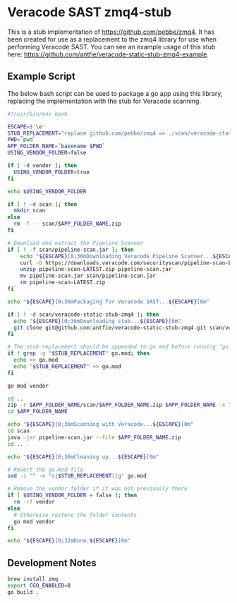 # Veracode SAST zmq4-stub

This is a stub implementation of <https://github.com/pebbe/zmq4>. It has been created for use as a replacement to the zmq4 library for use when performing Veracode SAST. You can see an example usage of this stub here: <https://github.com/antfie/veracode-static-stub-zmq4-example>.

## Example Script

The below bash script can be used to package a go app using this library, replacing the implementation with the stub for Veracode scanning.

```bash
#!/usr/bin/env bash

ESCAPE=$'\e'
STUB_REPLACEMENT="replace github.com/pebbe/zmq4 => ./scan/veracode-static-stub-zmq4"
PWD=`pwd`
APP_FOLDER_NAME=`basename $PWD`
USING_VENDOR_FOLDER=false

if [ -d vendor ]; then
  USING_VENDOR_FOLDER=true
fi

echo $USING_VENDOR_FOLDER

if [ ! -d scan ]; then
  mkdir scan
else
  rm -f -- scan/$APP_FOLDER_NAME.zip
fi

# Download and extract the Pipeline Scanner
if [ ! -f scan/pipeline-scan.jar ]; then
    echo "${ESCAPE}[0;36mDownloading Veracode Pipeline Scanner...${ESCAPE}[0m"
    curl -O https://downloads.veracode.com/securityscan/pipeline-scan-LATEST.zip
    unzip pipeline-scan-LATEST.zip pipeline-scan.jar
    mv pipeline-scan.jar scan/pipeline-scan.jar
    rm pipeline-scan-LATEST.zip
fi

echo "${ESCAPE}[0;36mPackaging for Veracode SAST...${ESCAPE}[0m"

if [ ! -d scan/veracode-static-stub-zmq4 ]; then
  echo "${ESCAPE}[0;36mDownloading stub...${ESCAPE}[0m"
  git clone git@github.com:antfie/veracode-static-stub-zmq4.git scan/veracode-static-stub-zmq4
fi

# The stub replacement should be appended to go.mod before running `go mod vendor`
if ! grep -q "$STUB_REPLACEMENT" go.mod; then
  echo >> go.mod
  echo "$STUB_REPLACEMENT" >> go.mod
fi

go mod vendor

cd ..
zip -r $APP_FOLDER_NAME/scan/$APP_FOLDER_NAME.zip $APP_FOLDER_NAME -x "$APP_FOLDER_NAME/scan/*" -x "$APP_FOLDER_NAME/.*" -x "$APP_FOLDER_NAME/*/.*" -x "*.md"
cd $APP_FOLDER_NAME

echo "${ESCAPE}[0;36mScanning with Veracode...${ESCAPE}[0m"
cd scan
java -jar pipeline-scan.jar --file $APP_FOLDER_NAME.zip
cd ..

echo "${ESCAPE}[0;36mCleaning up...${ESCAPE}[0m"

# Revert the go.mod file
sed -i "" -e "s|$STUB_REPLACEMENT||g" go.mod

# Remove the vendor folder if it was not previously there
if [ $USING_VENDOR_FOLDER = false ]; then
  rm -rf vendor
else
  # Otherwise restore the folder contents
  go mod vendor
fi

echo "${ESCAPE}[0;32mDone.${ESCAPE}[0m"
```

## Development Notes

```bash
brew install zmq
export CGO_ENABLED=0
go build .
```

